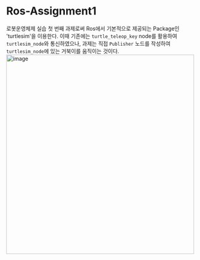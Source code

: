# Ros-Assignment1
로봇운영체제 실습 첫 번째 과제로써 Ros에서 기본적으로 제공되는 Package인 'turtlesim'을 이용한다.
이때 기존에는 ```turtle_teleop_key``` node를 활용하여 ```turtlesim_node```와 통신하였으나,
과제는 직접 ```Publisher``` 노드를 작성하여 ```turtlesim_node```에 있는 거북이를 움직이는 것이다.
<img width="500" height="530" alt="image" src="https://github.com/user-attachments/assets/0778f87d-fa08-4828-afa9-de8b96f13d23" />
